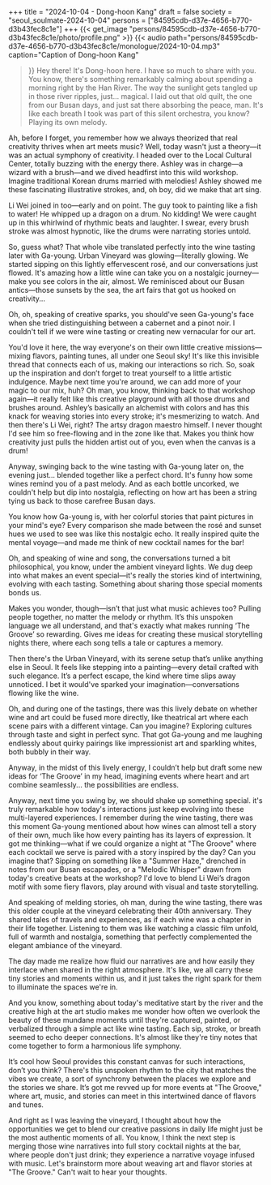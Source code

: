 +++
title = "2024-10-04 - Dong-hoon Kang"
draft = false
society = "seoul_soulmate-2024-10-04"
persons = ["84595cdb-d37e-4656-b770-d3b43fec8c1e"]
+++
{{< get_image "persons/84595cdb-d37e-4656-b770-d3b43fec8c1e/photo/profile.png" >}}
{{< audio
    path="persons/84595cdb-d37e-4656-b770-d3b43fec8c1e/monologue/2024-10-04.mp3" 
    caption="Caption of Dong-hoon Kang"
>}}
Hey there! It's Dong-hoon here. I have so much to share with you.
You know, there's something remarkably calming about spending a morning right by the Han River. The way the sunlight gets tangled up in those river ripples, just... magical. I laid out that old quilt, the one from our Busan days, and just sat there absorbing the peace, man. It's like each breath I took was part of this silent orchestra, you know? Playing its own melody.

Ah, before I forget, you remember how we always theorized that real creativity thrives when art meets music? Well, today wasn't just a theory—it was an actual symphony of creativity. I headed over to the Local Cultural Center, totally buzzing with the energy there. Ashley was in charge—a wizard with a brush—and we dived headfirst into this wild workshop. Imagine traditional Korean drums married with melodies! Ashley showed me these fascinating illustrative strokes, and, oh boy, did we make that art sing.

Li Wei joined in too—early and on point. The guy took to painting like a fish to water! He whipped up a dragon on a drum. No kidding! We were caught up in this whirlwind of rhythmic beats and laughter. I swear, every brush stroke was almost hypnotic, like the drums were narrating stories untold.

So, guess what? That whole vibe translated perfectly into the wine tasting later with Ga-young. Urban Vineyard was glowing—literally glowing. We started sipping on this lightly effervescent rosé, and our conversations just flowed. It's amazing how a little wine can take you on a nostalgic journey—make you see colors in the air, almost. We reminisced about our Busan antics—those sunsets by the sea, the art fairs that got us hooked on creativity...

Oh, oh, speaking of creative sparks, you should've seen Ga-young's face when she tried distinguishing between a cabernet and a pinot noir. I couldn't tell if we were wine tasting or creating new vernacular for our art.

You'd love it here, the way everyone's on their own little creative missions—mixing flavors, painting tunes, all under one Seoul sky! It's like this invisible thread that connects each of us, making our interactions so rich. So, soak up the inspiration and don’t forget to treat yourself to a little artistic indulgence. Maybe next time you're around, we can add more of your magic to our mix, huh?
 Oh man, you know, thinking back to that workshop again—it really felt like this creative playground with all those drums and brushes around. Ashley’s basically an alchemist with colors and has this knack for weaving stories into every stroke; it's mesmerizing to watch. And then there's Li Wei, right? The artsy dragon maestro himself. I never thought I'd see him so free-flowing and in the zone like that. Makes you think how creativity just pulls the hidden artist out of you, even when the canvas is a drum!

 Anyway, swinging back to the wine tasting with Ga-young later on, the evening just... blended together like a perfect chord. It's funny how some wines remind you of a past melody. And as each bottle uncorked, we couldn't help but dip into nostalgia, reflecting on how art has been a string tying us back to those carefree Busan days.

 You know how Ga-young is, with her colorful stories that paint pictures in your mind's eye? Every comparison she made between the rosé and sunset hues we used to see was like this nostalgic echo. It really inspired quite the mental voyage—and made me think of new cocktail names for the bar!

 Oh, and speaking of wine and song, the conversations turned a bit philosophical, you know, under the ambient vineyard lights. We dug deep into what makes an event special—it's really the stories kind of intertwining, evolving with each tasting. Something about sharing those special moments bonds us. 

 Makes you wonder, though—isn’t that just what music achieves too? Pulling people together, no matter the melody or rhythm. It’s this unspoken language we all understand, and that's exactly what makes running ‘The Groove’ so rewarding. Gives me ideas for creating these musical storytelling nights there, where each song tells a tale or captures a memory.

 Then there's the Urban Vineyard, with its serene setup that’s unlike anything else in Seoul. It feels like stepping into a painting—every detail crafted with such elegance. It’s a perfect escape, the kind where time slips away unnoticed. I bet it would've sparked your imagination—conversations flowing like the wine.

 Oh, and during one of the tastings, there was this lively debate on whether wine and art could be fused more directly, like theatrical art where each scene pairs with a different vintage. Can you imagine? Exploring cultures through taste and sight in perfect sync. That got Ga-young and me laughing endlessly about quirky pairings like impressionist art and sparkling whites, both bubbly in their way.

 Anyway, in the midst of this lively energy, I couldn’t help but draft some new ideas for ‘The Groove’ in my head, imagining events where heart and art combine seamlessly... the possibilities are endless. 

 Anyway, next time you swing by, we should shake up something special. 
 it's truly remarkable how today's interactions just keep evolving into these multi-layered experiences. I remember during the wine tasting, there was this moment Ga-young mentioned about how wines can almost tell a story of their own, much like how every painting has its layers of expression. It got me thinking—what if we could organize a night at "The Groove" where each cocktail we serve is paired with a story inspired by the day? Can you imagine that? Sipping on something like a "Summer Haze," drenched in notes from our Busan escapades, or a "Melodic Whisper" drawn from today's creative beats at the workshop? I'd love to blend Li Wei’s dragon motif with some fiery flavors, play around with visual and taste storytelling. 

And speaking of melding stories, oh man, during the wine tasting, there was this older couple at the vineyard celebrating their 40th anniversary. They shared tales of travels and experiences, as if each wine was a chapter in their life together. Listening to them was like watching a classic film unfold, full of warmth and nostalgia, something that perfectly complemented the elegant ambiance of the vineyard.

The day made me realize how fluid our narratives are and how easily they interlace when shared in the right atmosphere. It's like, we all carry these tiny stories and moments within us, and it just takes the right spark for them to illuminate the spaces we're in. 

And you know, something about today's meditative start by the river and the creative high at the art studio makes me wonder how often we overlook the beauty of these mundane moments until they're captured, painted, or verbalized through a simple act like wine tasting. Each sip, stroke, or breath seemed to echo deeper connections. It's almost like they're tiny notes that come together to form a harmonious life symphony.

It’s cool how Seoul provides this constant canvas for such interactions, don’t you think? There's this unspoken rhythm to the city that matches the vibes we create, a sort of synchrony between the places we explore and the stories we share. It’s got me revved up for more events at "The Groove," where art, music, and stories can meet in this intertwined dance of flavors and tunes.

And right as I was leaving the vineyard, I thought about how the opportunities we get to blend our creative passions in daily life might just be the most authentic moments of all. You know, I think the next step is merging those wine narratives into full story cocktail nights at the bar, where people don't just drink; they experience a narrative voyage infused with music.
Let's brainstorm more about weaving art and flavor stories at "The Groove." Can't wait to hear your thoughts.

